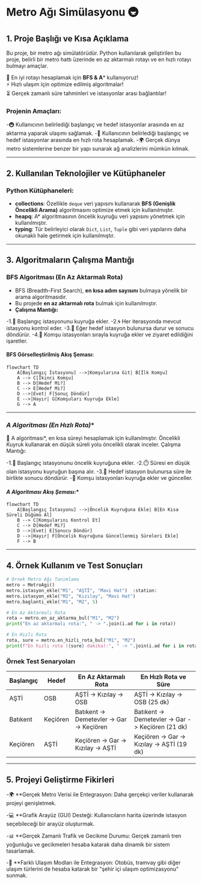 # Metro Ağı Simülasyonu :metro:

## 1. Proje Başlığı ve Kısa Açıklama

Bu proje, bir metro ağı simülatörüdür. Python kullanılarak geliştirilen bu proje, belirli bir metro hattı üzerinde en az aktarmalı rotayı ve en hızlı rotayı bulmayı amaçlar. 

📍 En iyi rotayı hesaplamak için **BFS & A*** kullanıyoruz!  
⚡ Hızlı ulaşım için optimize edilmiş algoritmalar!  
⏳ Gerçek zamanlı süre tahminleri ve istasyonlar arası bağlantılar!  

### **Projenin Amaçları:**

-🚇 Kullanıcının belirlediği başlangıç ve hedef istasyonlar arasında en az aktarma yaparak ulaşımı sağlamak.
-🚄 Kullanıcının belirlediği başlangıç ve hedef istasyonlar arasında en hızlı rota hesaplamak.
-🌍 Gerçek dünya metro sistemlerine benzer bir yapı sunarak ağ analizlerini mümkün kılmak.

---

## 2. Kullanılan Teknolojiler ve Kütüphaneler

### **Python Kütüphaneleri:**

- **collections**: Özellikle `deque` veri yapısını kullanarak **BFS (Genişlik Öncelikli Arama)** algoritmasını optimize etmek için kullanılmıştır.
- **heapq**: A* algoritmasının öncelik kuyruğu veri yapısını yönetmek için kullanılmıştır.
- **typing**: Tür belirleyici olarak `Dict`, `List`, `Tuple` gibi veri yapılarını daha okunaklı hale getirmek için kullanılmıştır.

---

## 3. Algoritmaların Çalışma Mantığı

### **BFS Algoritması (En Az Aktarmalı Rota)**

- BFS (Breadth-First Search), **en kısa adım sayısını** bulmaya yönelik bir arama algoritmasıdır.
- Bu projede **en az aktarmalı rota** bulmak için kullanılmıştır.
- **Çalışma Mantığı:**
  
-1.🚉 Başlangıç istasyonunu kuyruğa ekler.
-2.🌀 Her iterasyonda mevcut istasyonu kontrol eder.
-3.🎯 Eğer hedef istasyon bulunursa durur ve sonucu döndürür.
-4.🔄 Komşu istasyonları sırayla kuyruğa ekler ve ziyaret edildiğini işaretler.

#### **BFS Görselleştirilmiş Akış Şeması:**

```mermaid
flowchart TD
    A[Başlangıç İstasyonu] -->|Komşularına Git| B[İlk Komşu]
    A --> C[İkinci Komşu]
    B --> D[Hedef Mi?]
    C --> E[Hedef Mi?]
    D -->|Evet| F[Sonuç Döndür]
    E -->|Hayır| G[Komşuları Kuyruğa Ekle]
    G --> A
```

---

### **A* Algoritması (En Hızlı Rota)**

🚀 A algoritması*, en kısa süreyi hesaplamak için kullanılmıştır.
Öncelikli Kuyruk kullanarak en düşük süreli yolu öncelikli olarak inceler.
Çalışma Mantığı:

-1.🚉 Başlangıç istasyonunu öncelik kuyruğuna ekler.
-2.⏱️ Süresi en düşük olan istasyonu kuyruğun başına alır.
-3.🎯 Hedef istasyon bulunursa süre ile birlikte sonucu döndürür.
-🔄 Komşu istasyonları kuyruğa ekler ve günceller.

#### **A* Algoritması Akış Şeması:**

```mermaid
flowchart TD
    A[Başlangıç İstasyonu] -->|Öncelik Kuyruğuna Ekle| B[En Kısa Süreli Düğümü Al]
    B --> C[Komşularını Kontrol Et]
    C --> D[Hedef Mi?]
    D -->|Evet| E[Sonucu Döndür]
    D -->|Hayır| F[Öncelik Kuyruğuna Güncellenmiş Süreleri Ekle]
    F --> B
```

---

## 4. Örnek Kullanım ve Test Sonuçları

```python
# Örnek Metro Ağı Tanımlama
metro = MetroAgi()
metro.istasyon_ekle("M1", "AŞTİ", "Mavi Hat")  :station:
metro.istasyon_ekle("M2", "Kızılay", "Mavi Hat")  
metro.baglanti_ekle("M1", "M2", 5)

# En Az Aktarmalı Rota
rota = metro.en_az_aktarma_bul("M1", "M2")
print("En az aktarmalı rota:", " -> ".join(i.ad for i in rota))

# En Hızlı Rota
rota, sure = metro.en_hizli_rota_bul("M1", "M2")
print(f"En hızlı rota ({sure} dakika):", " -> ".join(i.ad for i in rota))
```

### **Örnek Test Senaryoları**

| Başlangıç | Hedef    | En Az Aktarmalı Rota                      | En Hızlı Rota ve Süre                             |
| --------- | -------- | ----------------------------------------- | ------------------------------------------------- |
| AŞTİ      | OSB      | AŞTİ -> Kızılay -> OSB                    | AŞTİ -> Kızılay -> OSB (25 dk)                    |
| Batıkent  | Keçiören | Batıkent -> Demetevler -> Gar -> Keçiören | Batıkent -> Demetevler -> Gar -> Keçiören (21 dk) |
| Keçiören  | AŞTİ     | Keçiören -> Gar -> Kızılay -> AŞTİ        | Keçiören -> Gar -> Kızılay -> AŞTİ (19 dk)        |

---

## 5. Projeyi Geliştirme Fikirleri

-🌍 **Gerçek Metro Verisi ile Entegrasyon: Daha gerçekçi veriler kullanarak projeyi genişletmek.

-💻 **Grafik Arayüz (GUI) Desteği: Kullanıcıların harita üzerinde istasyon seçebileceği bir arayüz oluşturmak.

-📊 **Gerçek Zamanlı Trafik ve Gecikme Durumu: Gerçek zamanlı tren yoğunluğu ve gecikmeleri hesaba katarak daha dinamik bir sistem tasarlamak.

-🚋 **Farklı Ulaşım Modları ile Entegrasyon: Otobüs, tramvay gibi diğer ulaşım türlerini de hesaba katarak bir "şehir içi ulaşım optimizasyonu" sunmak.
